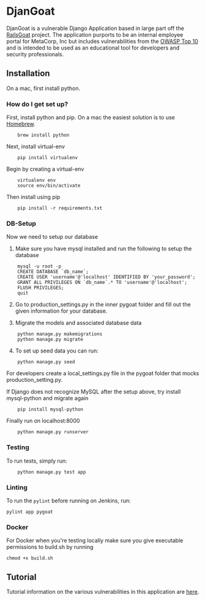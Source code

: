 # DjanGoat #

DjanGoat is a vulnerable Django Application based in large part off the [RailsGoat](https://github.com/OWASP/railsgoat) project. The application purports to be an internal employee portal for MetaCorp, Inc but includes vulnerabilities from the [OWASP Top 10](https://www.owasp.org/index.php/Category:OWASP_Top_Ten_Project) and is intended to be used as an educational tool for developers and security professionals.

## Installation

On a mac, first install python.

### How do I get set up? ###

First, install python and pip. On a mac the easiest solution is to use [Homebrew](https://brew.sh/).

```
    brew install python
```


Next, install virtual-env
```
    pip install virtualenv
```

Begin by creating a virtual-env
```
    virtualenv env
    source env/bin/activate
```

Then install using pip
```
    pip install -r requirements.txt
```

### DB-Setup ###

Now we need to setup our database

1. Make sure you have mysql installed and run the following to
setup the database

```
    mysql -u root -p
    CREATE DATABASE `db_name`;
    CREATE USER 'username'@'localhost' IDENTIFIED BY 'your_password';
    GRANT ALL PRIVILEGES ON `db_name`.* TO 'username'@'localhost';
    FLUSH PRIVILEGES;
    quit
```

2. Go to production_settings.py in the inner pygoat folder and fill out the given information
   for your database.

3. Migrate the models and associated database data

```
    python manage.py makemigrations
    python manage.py migrate
```

4. To set up seed data you can run:

```
    python manage.py seed
```

For developers create a local_settings.py file in the pygoat folder
that mocks production_setting.py.

If Django does not recognize MySQL after the setup above, try install mysql-python and migrate again

```
    pip install mysql-python
```

Finally run on localhost:8000
```
    python manage.py runserver
```

### Testing ###
To run tests, simply run:
```
    python manage.py test app
```

### Linting ###

To run the `pylint` before running on Jenkins, run:

```
pylint app pygoat
```

### Docker ###
For Docker when you're testing locally make sure you give executable
permissions to build.sh by running
```
chmod +x build.sh
```

## Tutorial ##
Tutorial information on the various vulnerabilities in this application are [here](docs/home.md).